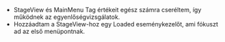 - StageView és MainMenu Tag értékeit egész számra cseréltem, így működnek az egyenlőségvizsgálatok.
- Hozzáadtam a StageView-hoz egy Loaded eseménykezelőt, ami fókuszt ad az első menüpontnak.
